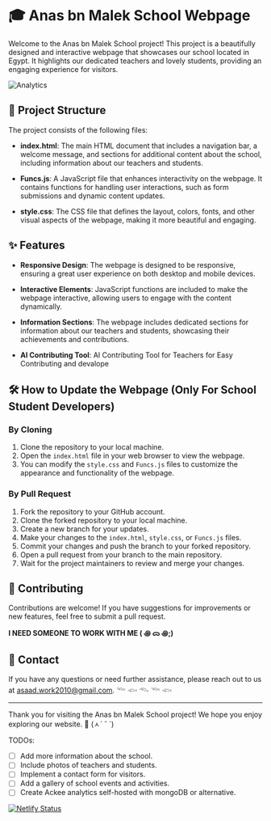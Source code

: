 # 🎓 Anas bn Malek School Webpage

Welcome to the Anas bn Malek School project! This project is a beautifully designed and interactive webpage that showcases our school located in Egypt. It highlights our dedicated teachers and lovely students, providing an engaging experience for visitors.


![Analytics](https://ga-beacon.appspot.com/G-82B3VL5BJZ/github.com/username/repo?pixel)
## 📂 Project Structure

The project consists of the following files:

- **index.html**: The main HTML document that includes a navigation bar, a welcome message, and sections for additional content about the school, including information about our teachers and students.

- **Funcs.js**: A JavaScript file that enhances interactivity on the webpage. It contains functions for handling user interactions, such as form submissions and dynamic content updates.

- **style.css**: The CSS file that defines the layout, colors, fonts, and other visual aspects of the webpage, making it more beautiful and engaging.

## ✨ Features

- **Responsive Design**: The webpage is designed to be responsive, ensuring a great user experience on both desktop and mobile devices.

- **Interactive Elements**: JavaScript functions are included to make the webpage interactive, allowing users to engage with the content dynamically.

- **Information Sections**: The webpage includes dedicated sections for information about our teachers and students, showcasing their achievements and contributions.

- **AI Contributing Tool**: AI Contributing Tool for Teachers for Easy Contributing and devalope

## 🛠️ How to Update the Webpage (Only For School Student Developers)

### By Cloning
1. Clone the repository to your local machine.
2. Open the `index.html` file in your web browser to view the webpage.
3. You can modify the `style.css` and `Funcs.js` files to customize the appearance and functionality of the webpage.

### By Pull Request
1. Fork the repository to your GitHub account.
2. Clone the forked repository to your local machine.
3. Create a new branch for your updates.
4. Make your changes to the `index.html`, `style.css`, or `Funcs.js` files.
5. Commit your changes and push the branch to your forked repository.
6. Open a pull request from your branch to the main repository.
7. Wait for the project maintainers to review and merge your changes.

## 🤝 Contributing

Contributions are welcome! If you have suggestions for improvements or new features, feel free to submit a pull request.

**I NEED SOMEONE TO WORK WITH ME ( ꩜ ᯅ ꩜;)⁭ ⁭**

## 📧 Contact

If you have any questions or need further assistance, please reach out to us at [asaad.work2010@gmail.com](mailto:asaad.work2010@gmail.com). 𓆝 𓆟 𓆞 𓆝 𓆟

---

Thank you for visiting the Anas bn Malek School project! We hope you enjoy exploring our website. 🌟 (ㅅ´ ˘ `)

TODOs:
- [ ] Add more information about the school.
- [ ] Include photos of teachers and students.
- [ ] Implement a contact form for visitors.
- [ ] Add a gallery of school events and activities.
- [ ] Create Ackee analytics self-hosted with mongoDB or alternative.

[![Netlify Status](https://api.netlify.com/api/v1/badges/b25d9c60-0f69-43f5-8812-82107fce69e3/deploy-status)](https://app.netlify.com/sites/anas-bn-malek/deploys)